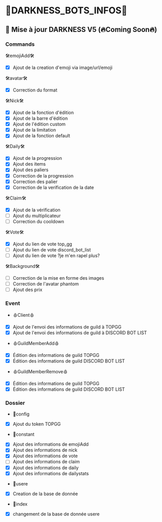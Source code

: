 # 👾DARKNESS_BOTS_INFOS👾

## 🤖 Mise à jour DARKNESS V5 (🔥Coming Soon🔥)

### Commands

🛠emojiAdd🛠
- [x] Ajout de la creation d'emoji via image/url/emoji

🛠avatar🛠
- [x] Correction du format

🛠Nick🛠
- [x] Ajout de la fonction d'édition
- [x] Ajout de la barre d'édition
- [x] Ajout de l'édition custom
- [x] Ajout de la limitation
- [x] Ajout de la fonction default

🛠Daily🛠
- [x] Ajout de la progression
- [x] Ajout des items
- [x] Ajout des paliers
- [x] Correction de la progression
- [x] Correction des palier
- [x] Correction de la verification de la date

🛠Claim🛠
- [x] Ajout de la vérification
- [ ] Ajout du multiplicateur
- [ ] Correction du cooldown

🛠Vote🛠
- [x] Ajout du lien de vote top_gg
- [ ] Ajout du lien de vote discord_bot_list
- [ ] Ajout du lien de vote ?je m'en rapel plus?

🛠Background🛠
- [ ] Correction de la mise en forme des images
- [ ] Correction de l'avatar phantom
- [ ] Ajout des prix

### Event

* 🩸Client🩸
- [x] Ajout de l'envoi des informations de guild à TOPGG
- [x] Ajout de l'envoi des informations de guild à DISCORD BOT LIST

* 🩸GuildMemberAdd🩸
- [x] Édition des informations de guild TOPGG
- [x] Édition des informations de guild DISCORD BOT LIST

* 🩸GuildMemberRemove🩸
- [x] Édition des informations de guild TOPGG
- [x] Édition des informations de guild DISCORD BOT LIST

### Dossier

* 🎁config
- [x] Ajout du token TOPGG

* 🎁constant
- [x] Ajout des informations de emojiAdd
- [x] Ajout des informations de nick
- [x] Ajout des informations de vote
- [ ] Ajout des informations de claim
- [x] Ajout des informations de daily
- [x] Ajout des informations de dailystats

* 🎁usere
- [x] Creation de la base de donnée

* 🎁index
- [x] changement de la base de donnée usere


